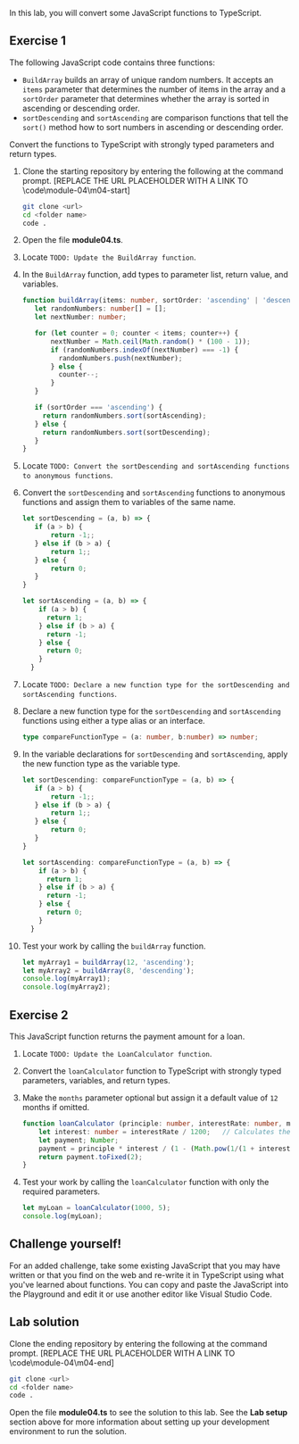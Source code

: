 In this lab, you will convert some JavaScript functions to TypeScript.

## Exercise 1

The following JavaScript code contains three functions:

- `BuildArray` builds an array of unique random numbers. It accepts an `items` parameter that determines the number of items in the array and a `sortOrder` parameter that determines whether the array is sorted in ascending or descending order.
- `sortDescending` and `sortAscending` are comparison functions that tell the `sort()` method how to sort numbers in ascending or descending order.

Convert the functions to TypeScript with strongly typed parameters and return types.

1. Clone the starting repository by entering the following at the command prompt. [REPLACE THE URL PLACEHOLDER WITH A LINK TO \code\module-04\m04-start] 

   ```bash
   git clone <url>
   cd <folder name>
   code .
   ```

1. Open the file **module04.ts**.
1. Locate `TODO: Update the BuildArray function`. 
1. In the `BuildArray` function, add types to parameter list, return value, and variables.

    ```typescript
    function buildArray(items: number, sortOrder: 'ascending' | 'descending'): number[] {
       let randomNumbers: number[] = [];
       let nextNumber: number;

       for (let counter = 0; counter < items; counter++) {
           nextNumber = Math.ceil(Math.random() * (100 - 1));
           if (randomNumbers.indexOf(nextNumber) === -1) {
             randomNumbers.push(nextNumber);
           } else {
             counter--;
           }
       }

       if (sortOrder === 'ascending') {
         return randomNumbers.sort(sortAscending);
       } else {
         return randomNumbers.sort(sortDescending);
       }
   }
   ```

1. Locate `TODO: Convert the sortDescending and sortAscending functions to anonymous functions`. 
1. Convert the `sortDescending` and `sortAscending` functions to anonymous functions and assign them to variables of the same name.

   ```typescript
   let sortDescending = (a, b) => {
      if (a > b) {
          return -1;;
      } else if (b > a) {
          return 1;;
      } else {
          return 0;
      }
   }

   let sortAscending = (a, b) => {
       if (a > b) {
         return 1;
       } else if (b > a) {
         return -1;
       } else {
         return 0;
       }
     }
   ```

1. Locate `TODO: Declare a new function type for the sortDescending and sortAscending functions`.
1. Declare a new function type for the `sortDescending` and `sortAscending` functions using either a type alias or an interface. 

   ```typescript
   type compareFunctionType = (a: number, b:number) => number;
   ```

1. In the variable declarations for `sortDescending` and `sortAscending`, apply the new function type as the variable type.

   ```typescript
   let sortDescending: compareFunctionType = (a, b) => {
      if (a > b) {
          return -1;;
      } else if (b > a) {
          return 1;;
      } else {
          return 0;
      }
   }

   let sortAscending: compareFunctionType = (a, b) => {
       if (a > b) {
         return 1;
       } else if (b > a) {
         return -1;
       } else {
         return 0;
       }
     }
   ```

1. Test your work by calling the `buildArray` function.

   ```typescript
   let myArray1 = buildArray(12, 'ascending');
   let myArray2 = buildArray(8, 'descending');
   console.log(myArray1);
   console.log(myArray2);
   ```

## Exercise 2

This JavaScript function returns the payment amount for a loan.

1. Locate `TODO: Update the LoanCalculator function`.
1. Convert the `loanCalculator` function to TypeScript with strongly typed parameters, variables, and return types.
1. Make the `months` parameter optional but assign it a default value of `12` months if omitted.

   ```typescript
   function loanCalculator (principle: number, interestRate: number, months = 12): string {
       let interest: number = interestRate / 1200;   // Calculates the monthly interest rate 
       let payment; Number;
       payment = principle * interest / (1 - (Math.pow(1/(1 + interest), months)));
       return payment.toFixed(2);
   }
   ```

1. Test your work by calling the `loanCalculator` function with only the required parameters.

   ```typescript
   let myLoan = loanCalculator(1000, 5);
   console.log(myLoan);
   ```

## Challenge yourself!

For an added challenge, take some existing JavaScript that you may have written or that you find on the web and re-write it in TypeScript using what you've learned about functions. You can copy and paste the JavaScript into the Playground and edit it or use another editor like Visual Studio Code.

## Lab solution

Clone the ending repository by entering the following at the command prompt. [REPLACE THE URL PLACEHOLDER WITH A LINK TO \code\module-04\m04-end] 

```bash
git clone <url>
cd <folder name>
code .
```

Open the file **module04.ts** to see the solution to this lab. See the **Lab setup** section above for more information about setting up your development environment to run the solution.
